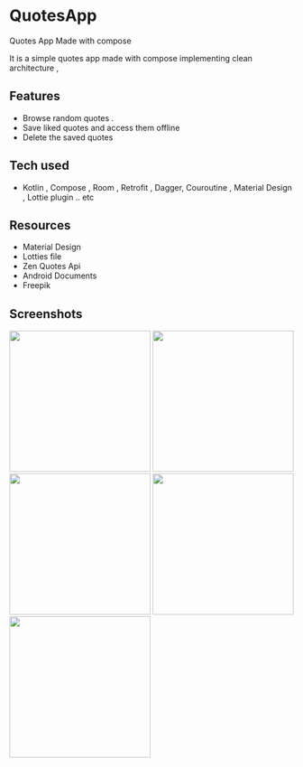 # QuotesApp
Quotes App Made with compose

  It is a simple quotes app made with compose implementing clean architecture ,

## Features
- Browse random quotes .
- Save liked quotes and access them offline 
- Delete the saved quotes 
## Tech used
- Kotlin , Compose , Room , Retrofit , Dagger, Couroutine , Material Design , Lottie plugin .. etc
## Resources
- Material Design 
- Lotties file
- Zen Quotes Api
- Android Documents
- Freepik
## Screenshots

<img src="https://github.com/raid-salhi/QuotesApp/assets/118809948/014a7eb3-56f9-4a85-bcb9-2285250b223a" width="250"/>

<img src="https://github.com/raid-salhi/QuotesApp/assets/118809948/6b99e81d-2086-4f3c-bd05-fc8e4c036bb7" width="250"/>

<img src="https://github.com/raid-salhi/QuotesApp/assets/118809948/307a2e79-af0f-49a7-a746-6fe49458fe0f" width="250"/>

<img src="https://github.com/raid-salhi/QuotesApp/assets/118809948/2587397d-2ba8-4ee6-8a91-d2b180420c0a" width="250"/>

<img src="https://github.com/raid-salhi/QuotesApp/assets/118809948/8aeb8626-7ece-40cc-984c-0d8e3a616dc0" width="250"/>
